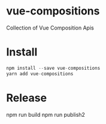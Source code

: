 # vue-compositions

Collection of Vue Composition Apis

# Install

```js
npm install --save vue-compositions
yarn add vue-compositions
```

# Release

npm run build
npm run publish2
